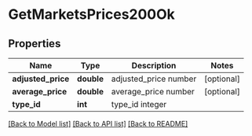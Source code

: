 # GetMarketsPrices200Ok

## Properties
Name | Type | Description | Notes
------------ | ------------- | ------------- | -------------
**adjusted_price** | **double** | adjusted_price number | [optional] 
**average_price** | **double** | average_price number | [optional] 
**type_id** | **int** | type_id integer | 

[[Back to Model list]](../README.md#documentation-for-models) [[Back to API list]](../README.md#documentation-for-api-endpoints) [[Back to README]](../README.md)


